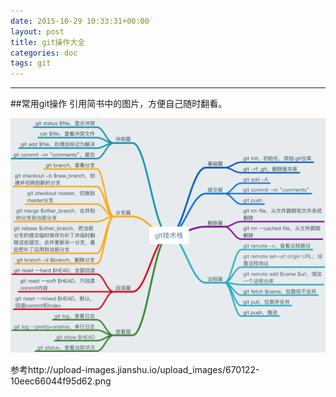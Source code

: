 ```yaml
---
date: 2015-10-29 10:33:31+00:00
layout: post
title: git操作大全
categories: doc
tags: git
---
```





----------

##常用git操作 引用简书中的图片，方便自己随时翻看。

![Alt text](../image/git.png)

参考http://upload-images.jianshu.io/upload_images/670122-10eec66044f95d62.png
